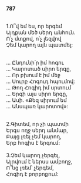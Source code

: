 **787**

\
1.Ո՞վ եմ ես, որ երգեմ\
Այդքան մեծ սերդ անհուն.\
Ո՛չ մտքով, ո՛չ լեզվով\
Չեմ կարող այն պատմել:

\
 ... Ընդունի՛ր իմ հոգու\
 ... Կարոտած սիրո երգը,\
 ... Որ բխում է իմ մեջ\
 ... Սուրբ Հոգուդ հպումով:\
 ... Թող Հոգիդ իմ սրտում\
 ... Երգի այս սիրո երգը,\
 ... Ասի. «Քեզ սիրում եմ\
 ... Անսպառ կարոտով»:

\
2.Գիտեմ, որ չի պատմի\
Երգս ողջ սերդ անմար,\
Բայց լռել չեմ կարող,\
Երբ հոգիս է երգում:\
\
3.Չեմ կարող չերգել,\
Այրվում է ներսս ամբողջ,\
Ո՞նց լռեմ՝ չերգեմ,\
Հոգիդ է բորբոքում:
